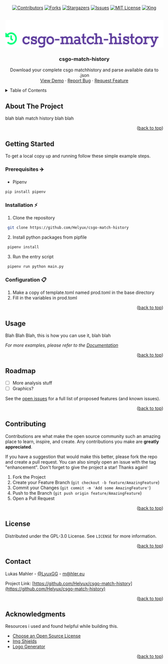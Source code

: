 <div id="top">
<!-- src: https://github.com/othneildrew/Best-README-Template -->
<!-- see: https://www.markdownguide.org/basic-syntax/#reference-style-links -->
</div>

<div id="shields" align="center">

<!-- PROJECT SHIELDS -->
[![Contributors][contributors-shield]][contributors-url]
[![Forks][forks-shield]][forks-url]
[![Stargazers][stars-shield]][stars-url]
[![Issues][issues-shield]][issues-url]
[![MIT License][license-shield]][license-url]
[![Xing][xing-shield]][xing-url]
</div>

<!-- PROJECT LOGO -->
<br />
<div align="center">
  <a href="https://github.com/Helyux/csgo-match-history">
    <img src="images/logo.png" alt="Logo" width="725" height="88">
  </a>

  <h3 align="center">csgo-match-history</h3>

  <p align="center">
    Download your complete csgo matchhistory and parse available data to .json
    <br />
    <a href="https://github.com/Helyux/csgo-match-history">View Demo</a>
    ·
    <a href="https://github.com/Helyux/csgo-match-history/issues">Report Bug</a>
    ·
    <a href="https://github.com/Helyux/csgo-match-history/issues">Request Feature</a>
  </p>
</div>


<!-- TABLE OF CONTENTS -->
<details>
  <summary>Table of Contents</summary>
  <ol>
    <li>
      <a href="#about-the-project">About The Project</a>
    </li>
    <li>
      <a href="#getting-started">Getting Started</a>
      <ul>
        <li><a href="#prerequisites-airplane">Prerequisites :airplane:</a></li>
        <li><a href="#installation-zap">Installation :zap:</a></li>
        <li><a href="#configuration--clipboard">Configuration :clipboard:</a></li>
      </ul>
    </li>
    <li><a href="#usage">Usage</a></li>
    <li><a href="#roadmap">Roadmap</a></li>
    <li><a href="#contributing">Contributing</a></li>
    <li><a href="#license">License</a></li>
    <li><a href="#contact">Contact</a></li>
    <li><a href="#acknowledgments">Acknowledgments</a></li>
  </ol>
</details>


<!-- ABOUT THE PROJECT -->
## About The Project

<!-- [![Product Name Screen Shot][product-screenshot]](https://example.com) -->

blah blah match history blah blah

<p align="right">(<a href="#top">back to top</a>)</p>


<!-- GETTING STARTED -->
## Getting Started

To get a local copy up and running follow these simple example steps.

### Prerequisites :airplane:
  
* Pipenv
```sh
pip install pipenv
```

### Installation :zap:

1. Clone the repository
  ```sh
   git clone https://github.com/Helyux/csgo-match-history
  ```
2. Install python packages from pipfile
  ```sh
   pipenv install
  ```
3. Run the entry script
  ```sh
   pipenv run python main.py
  ```

### Configuration  :clipboard:
1. Make a copy of template.toml named prod.toml in the base directory
2. Fill in the variables in prod.toml

<p align="right">(<a href="#top">back to top</a>)</p>


<!-- USAGE EXAMPLES -->
## Usage

Blah Blah Blah, this is how you can use it, blah blah

_For more examples, please refer to the [Documentation](https://example.com)_

<p align="right">(<a href="#top">back to top</a>)</p>


<!-- ROADMAP -->
## Roadmap

- [ ] More analysis stuff
- [ ] Graphics?

See the [open issues](https://github.com/Helyux/csgo-match-history/issues) for a full list of proposed features (and known issues).

<p align="right">(<a href="#top">back to top</a>)</p>


<!-- CONTRIBUTING -->
## Contributing

Contributions are what make the open source community such an amazing place to learn, inspire, and create. Any contributions you make are **greatly appreciated**.

If you have a suggestion that would make this better, please fork the repo and create a pull request. You can also simply open an issue with the tag "enhancement".
Don't forget to give the project a star! Thanks again!

1. Fork the Project
2. Create your Feature Branch (`git checkout -b feature/AmazingFeature`)
3. Commit your Changes (`git commit -m 'Add some AmazingFeature'`)
4. Push to the Branch (`git push origin feature/AmazingFeature`)
5. Open a Pull Request

<p align="right">(<a href="#top">back to top</a>)</p>


<!-- LICENSE -->
## License

Distributed under the GPL-3.0 License. See `LICENSE` for more information.

<p align="right">(<a href="#top">back to top</a>)</p>


<!-- CONTACT -->
## Contact

Lukas Mahler - [@LyuxGG](https://twitter.com/LyuxGG) - [m@hler.eu](mailto:m@hler.eu)

Project Link: [https://github.com/Helyux/csgo-match-history](https://github.com/Helyux/csgo-match-history)

<p align="right">(<a href="#top">back to top</a>)</p>


<!-- ACKNOWLEDGMENTS -->
## Acknowledgments

Resources i used and found helpful while building this.

* [Choose an Open Source License](https://choosealicense.com)
* [Img Shields](https://shields.io)
* [Logo Generator](https://creecros.github.io/simple_logo_gen)

<p align="right">(<a href="#top">back to top</a>)</p>


<!-- MARKDOWN LINKS & IMAGES -->
<!-- https://www.markdownguide.org/basic-syntax/#reference-style-links -->
[contributors-shield]: https://img.shields.io/github/contributors/Helyux/csgo-inventory-tracker.svg?style=for-the-badge
[contributors-url]: https://github.com/Helyux/csgo-match-history/graphs/contributors
[forks-shield]: https://img.shields.io/github/forks/Helyux/csgo-inventory-tracker.svg?style=for-the-badge
[forks-url]: https://github.com/Helyux/csgo-match-history/network/members
[stars-shield]: https://img.shields.io/github/stars/Helyux/csgo-inventory-tracker.svg?style=for-the-badge
[stars-url]: https://github.com/Helyux/csgo-match-history/stargazers
[issues-shield]: https://img.shields.io/github/issues/Helyux/csgo-inventory-tracker.svg?style=for-the-badge
[issues-url]: https://github.com/Helyux/csgo-match-history/issues
[license-shield]: https://img.shields.io/github/license/Helyux/csgo-inventory-tracker.svg?style=for-the-badge
[license-url]: https://github.com/Helyux/csgo-match-history/blob/master/LICENSE
[xing-shield]: https://img.shields.io/static/v1?style=for-the-badge&message=Xing&color=006567&logo=Xing&logoColor=FFFFFF&label
[xing-url]: https://www.xing.com/profile/Lukas_Mahler10
